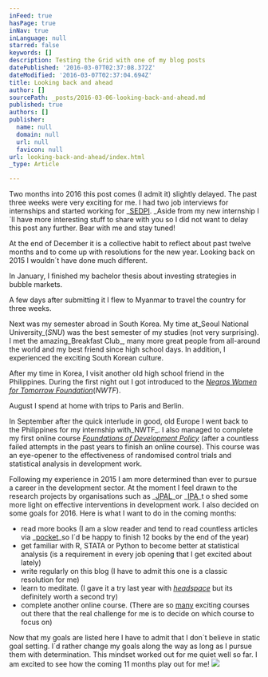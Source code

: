 ```yaml
---
inFeed: true
hasPage: true
inNav: true
inLanguage: null
starred: false
keywords: []
description: Testing the Grid with one of my blog posts
datePublished: '2016-03-07T02:37:08.372Z'
dateModified: '2016-03-07T02:37:04.694Z'
title: Looking back and ahead
author: []
sourcePath: _posts/2016-03-06-looking-back-and-ahead.md
published: true
authors: []
publisher:
  name: null
  domain: null
  url: null
  favicon: null
url: looking-back-and-ahead/index.html
_type: Article

---
```

Two months into 2016 this post comes (I admit it) slightly delayed. The past three weeks were very exciting for me. I had two job interviews for internships and started working for _[SEDPI][0]. _Aside from my new internship I´ll have more interesting stuff to share with you so I did not want to delay this post any further. Bear with me and stay tuned!

At the end of December it is a collective habit to reflect about past twelve months and to come up with resolutions for the new year. Looking back on 2015 I wouldn´t have done much different.

In January, I finished my bachelor thesis about investing strategies in bubble markets.

A few days after submitting it I flew to Myanmar to travel the country for three weeks.

Next was my semester abroad in South Korea. My time at_Seoul National University_(_SNU_) was the best semester of my studies (not very surprising). I met the amazing_Breakfast Club_, many more great people from all-around the world and my best friend since high school days. In addition, I experienced the exciting South Korean culture.

After my time in Korea, I visit another old high school friend in the Philippines. During the first night out I got introduced to the _[Negros Women for Tomorrow Foundation][1]_(_NWTF_).

August I spend at home with trips to Paris and Berlin.

In  September after the quick interlude in good, old Europe I went back to the Philippines for my internship with_NWTF_. I also managed to complete my first online course _[Foundations of Development Policy][2]_ (after a countless failed attempts in the past years to finish an online course). This course was an eye-opener to the effectiveness of randomised control trials and statistical analysis in development work.

Following my experience in 2015 I am more determined than ever to pursue a career in the development sector. At the moment I feel drawn to the research projects by organisations such as _[JPAL][3]_or _[IPA][4]_t o shed some more light on effective interventions in development work. I also decided on some goals for 2016\. Here is what I want to do in the coming months:

* read more books (I am a slow reader and tend to read countless articles via _[pocket][5]_so I´d be happy to finish 12 books by the end of the year)
* get familiar with R, STATA or Python to become better at statistical analysis (is a requirement in every job opening that I get excited about lately)
* write regularly on this blog (I have to admit this one is a classic resolution for me)
* learn to meditate. (I  gave it a try last year with _[headspace][6]_ but its definitely worth a second try)
* complete another online course. (There are so [many][7] exciting courses out there that the  real challenge for me is to decide on which course to focus on)

Now that my goals are listed here I have to admit that  I don´t believe in static goal setting. I´d rather change my goals along the way as long as I pursue them with determination. This mindset worked out for me quiet well so far.  I am excited to see how the coming 11 months play out for me!
![](https://the-grid-user-content.s3-us-west-2.amazonaws.com/189503f7-fa48-484b-ad7b-119c92e9c033.jpg)

[0]: http://sedpi.com/
[1]: http://nwtf.org.ph/
[2]: https://www.edx.org/course/foundations-development-policy-advanced-mitx-14-74x
[3]: https://www.povertyactionlab.org/
[4]: http://www.poverty-action.org/
[5]: https://getpocket.com/
[6]: https://www.headspace.com/
[7]: https://medium.com/life-learning/the-37-best-websites-to-learn-something-new-895e2cb0cad4#.jzr2hqlab
